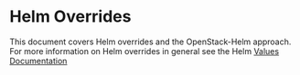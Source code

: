 # Helm Overrides

This document covers Helm overrides and the OpenStack-Helm approach.  For more information on Helm overrides in general see the Helm [Values Documentation](https://github.com/kubernetes/helm/blob/master/docs/charts.md#values-files)
